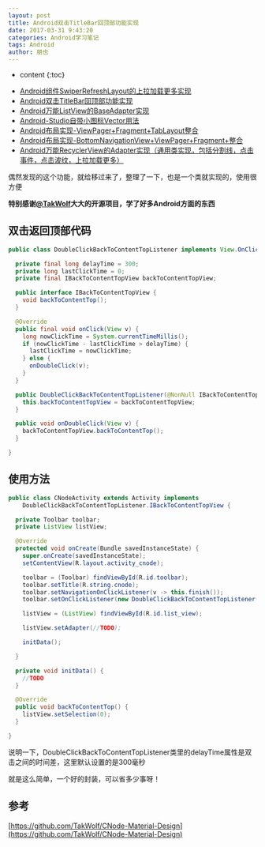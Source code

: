 ```yaml
---
layout: post
title: Android双击TitleBar回顶部功能实现
date: 2017-03-31 9:43:20
categories: Android学习笔记
tags: Android
author: 朋也
---
```


* content
{:toc}

- [Android组件SwiperRefreshLayout的上拉加载更多实现](https://atjiu.github.io/2017/03/31/android-swiperrefreshlayout-loadmore/)
- [Android双击TitleBar回顶部功能实现](https://atjiu.github.io/2017/03/31/android-doubleclick-backtotop/)
- [Android万能ListView的BaseAdapter实现](https://atjiu.github.io/2017/03/31/android-listview-adapter/)
- [Android-Studio自带小图标Vector用法](https://atjiu.github.io/2017/04/05/android-vector/)
- [Android布局实现-ViewPager+Fragment+TabLayout整合](https://atjiu.github.io/2017/04/05/android-viewpager-fragment-tablayout/)
- [Android布局实现-BottomNavigationView+ViewPager+Fragment+整合](https://atjiu.github.io/2017/04/05/android-bottomnavigationview-viewpager-fragment/)
- [Android万能RecyclerView的Adapter实现（通用类实现，包括分割线，点击事件，点击波纹，上拉加载更多）](https://atjiu.github.io/2017/04/10/android-recyclerview-adapter/)

偶然发现的这个功能，就给移过来了，整理了一下，也是一个类就实现的，使用很方便

**特别感谢[@TakWolf](https://github.com/TakWolf)大大的开源项目，学了好多Android方面的东西**




## 双击返回顶部代码

```java
public class DoubleClickBackToContentTopListener implements View.OnClickListener {

  private final long delayTime = 300;
  private long lastClickTime = 0;
  private final IBackToContentTopView backToContentTopView;

  public interface IBackToContentTopView {
    void backToContentTop();
  }

  @Override
  public final void onClick(View v) {
    long nowClickTime = System.currentTimeMillis();
    if (nowClickTime - lastClickTime > delayTime) {
      lastClickTime = nowClickTime;
    } else {
      onDoubleClick(v);
    }
  }

  public DoubleClickBackToContentTopListener(@NonNull IBackToContentTopView backToContentTopView) {
    this.backToContentTopView = backToContentTopView;
  }

  public void onDoubleClick(View v) {
    backToContentTopView.backToContentTop();
  }

}
```

## 使用方法

```java
public class CNodeActivity extends Activity implements
    DoubleClickBackToContentTopListener.IBackToContentTopView {

  private Toolbar toolbar;
  private ListView listView;

  @Override
  protected void onCreate(Bundle savedInstanceState) {
    super.onCreate(savedInstanceState);
    setContentView(R.layout.activity_cnode);

    toolbar = (Toolbar) findViewById(R.id.toolbar);
    toolbar.setTitle(R.string.cnode);
    toolbar.setNavigationOnClickListener(v -> this.finish());
    toolbar.setOnClickListener(new DoubleClickBackToContentTopListener(this));

    listView = (ListView) findViewById(R.id.list_view);

    listView.setAdapter(//TODO);

    initData();

  }

  private void initData() {
    //TODO
  }

  @Override
  public void backToContentTop() {
    listView.setSelection(0);
  }

}
```

说明一下，DoubleClickBackToContentTopListener类里的delayTime属性是双击之间的时间差，这里默认设置的是300毫秒

就是这么简单，一个好的封装，可以省多少事呀！

## 参考

[https://github.com/TakWolf/CNode-Material-Design](https://github.com/TakWolf/CNode-Material-Design)

